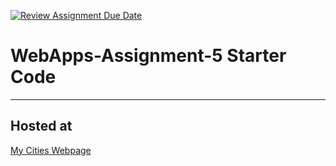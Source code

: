[![Review Assignment Due Date](https://classroom.github.com/assets/deadline-readme-button-24ddc0f5d75046c5622901739e7c5dd533143b0c8e959d652212380cedb1ea36.svg)](https://classroom.github.com/a/7kKA03Up)
# WebApps-Assignment-5 Starter Code
---------
## Hosted at
[My Cities Webpage](https://44-563-webapps-f23.github.io/44563-webapps-f23-assignment5-Riyazzie/cities.html)

